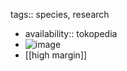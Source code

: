 tags:: species, research

- availability:: tokopedia
- ![image](https://ipfs.io/ipfs/QmSvosfGMKNLPemGyNHj2A7AkQoZ8zY3NAdiKWmGGTpcam)
- [[high margin]]